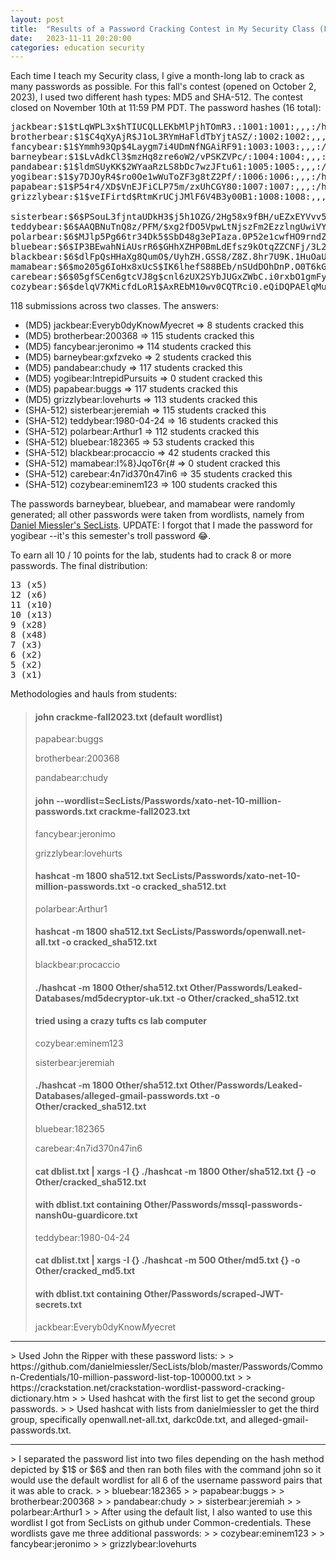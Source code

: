 ```yaml
---
layout: post
title:  "Results of a Password Cracking Contest in My Security Class (Fall 2023)"
date:   2023-11-11 20:20:00
categories: education security
---
```


Each time I teach my Security class, I give a month-long lab to crack as many passwords as possible.  For this fall's contest (opened on October 2, 2023), I used two different hash types: MD5 and SHA-512.  The contest closed on November 10th at 11:59 PM PDT.  The password hashes (16 total):

<pre>
jackbear:$1$tLqWPL3x$hTIUCQLLEKbMlPjhTOmR3.:1001:1001:,,,:/home/jackbear:/bin/bash
brotherbear:$1$C4qXyAjR$J1oL3RYmHaFldTbYjtASZ/:1002:1002:,,,:/home/brotherbear:/bin/bash
fancybear:$1$Ymmh93Qp$4Laygm7i4UDmNfNGAiRF91:1003:1003:,,,:/home/fancybear:/bin/bash
barneybear:$1$LvAdkCl3$mzHq8zre6oW2/vPSKZVPc/:1004:1004:,,,:/home/barneybear:/bin/bash
pandabear:$1$ldmSUyKK$2WYaaRzLS8bDc7wzJFtu61:1005:1005:,,,:/home/pandabear:/bin/bash
yogibear:$1$y7DJOyR4$ro0Oe1wWuToZF3g8tZ2Pf/:1006:1006:,,,:/home/yogibear:/bin/bash
papabear:$1$P54r4/XD$VnEJFiCLP75m/zxUhCGY80:1007:1007:,,,:/home/papabear:/bin/bash
grizzlybear:$1$veIFirtd$RtmKrUCjJMlF6V4B3y00B1:1008:1008:,,,:/home/grizzlybear:/bin/bash

sisterbear:$6$PSouL3fjntaUDkH3$j5h1OZG/2Hg58x9fBH/uEZxEYVvv5UTgM9YKc98TE6bm93ad2jDDTPFjGF0gIU7Eqh.ARwaWG.mMddbDqE.VK0:1009:1009:,,,:/home/sisterbear:/bin/bash
teddybear:$6$AAQBNuTnQ8z/PFM/$xg2fDO5VpwLtNjszFm2EzzlngUwiVYEWZQCjHssZznG9M5i2SJ/BvI4wJ1O9Oh/IwZ9tb7v/5jiLxNpIqJgOB.:1010:1010:,,,:/home/teddybear:/bin/bash
polarbear:$6$MJlp5Pg66tr34Dk5$SbD48g3ePIaza.0P52e1cwfHO9rndZ6b2ToxlhXnaUxib3kGbByPRzia4kXjNadlf2zSnJwf36oRNFQASXOut1:1011:1011:,,,:/home/polarbear:/bin/bash
bluebear:$6$IP3BEwahNiAUsrR6$GHhXZHP0BmLdEfsz9kOtqZZCNFj/3L2UjG3HeL/yPmcLEOwbYKMxUdpaM1b6rjuoE46HmipB7ls8qm/sMxYOL.:1012:1012:,,,:/home/bluebear:/bin/bash
blackbear:$6$dlFpQsHHaXg8QumO$/UyhZH.GSS8/Z8Z.8hr7U9K.1HuOaUeZjFMAoIE36.vB0/Tk044UxFJpAx84bET6JuOUkuoU.Z.8QVmnU/7Lh0:1013:1013:,,,:/home/blackbear:/bin/bash
mamabear:$6$mo205g6IoHx8xUcS$IK6lhefS88BEb/nSUdDOhDnP.O0T6kGTCOTFPbvo.6yWEAzg.P6L.AnP.zJzBHP/P3oKa/tdoII642QFkclD41:1014:1014:,,,:/home/mamabear:/bin/bash
carebear:$6$05gfSCen6gtcVJ8g$cnl6zUX2SYbJUGxZWbC.i0rxbO1gmFyZhTPpjymCy9h0k7eb7Ew5JJqJQqRt96KxMoq71ueSa.wnJaz07XT3K.:1015:1015:,,,:/home/carebear:/bin/bash
cozybear:$6$delqV7KMicfdLoR1$AxREbM10wv0CQTRci0.eQiDQPAElqMuZ.lrsJ1vMH8P2u522Xp8j/RHZscsLNBhHvxGbgExBAdZaHilyqTiJw/:1016:1016:,,,:/home/cozybear:/bin/bash
</pre>

118 submissions across two classes.  The answers:
* (MD5) jackbear:Everyb0dyKnow$My$ecret => 8 students cracked this
* (MD5) brotherbear:200368 => 115 students cracked this
* (MD5) fancybear:jeronimo => 114 students cracked this
* (MD5) barneybear:gxfzveko => 2 students cracked this
* (MD5) pandabear:chudy => 117 students cracked this
* (MD5) yogibear:IntrepidPursuits => 0 student cracked this
* (MD5) papabear:buggs => 117 students cracked this
* (MD5) grizzlybear:lovehurts => 113 students cracked this
* (SHA-512) sisterbear:jeremiah => 115 students cracked this
* (SHA-512) teddybear:1980-04-24 => 16 students cracked this
* (SHA-512) polarbear:Arthur1 => 112 students cracked this
* (SHA-512) bluebear:182365 => 53 students cracked this
* (SHA-512) blackbear:procaccio => 42 students cracked this
* (SHA-512) mamabear:I%8}JqoT6r{# => 0 student cracked this
* (SHA-512) carebear:4n7id370n47in6 => 35 students cracked this
* (SHA-512) cozybear:eminem123 => 100 students cracked this

The passwords barneybear, bluebear, and mamabear were randomly generated; all other passwords were taken from wordlists, namely from [Daniel Miessler's SecLists](https://github.com/danielmiessler/SecLists).  UPDATE: I forgot that I made the password for yogibear --it's this semester's troll password 😂.

To earn all 10 / 10 points for the lab, students had to crack 8 or more passwords.  The final distribution:

<pre>
13 (x5)
12 (x6)
11 (x10)
10 (x13)
9 (x28)
8 (x48)
7 (x3)
6 (x2)
5 (x2)
3 (x1)
</pre>

Methodologies and hauls from students:

> #### john crackme-fall2023.txt (default wordlist)
> papabear:buggs
> 
> brotherbear:200368
> 
> pandabear:chudy
> 
> #### john --wordlist=SecLists/Passwords/xato-net-10-million-passwords.txt crackme-fall2023.txt
> fancybear:jeronimo
> 
> grizzlybear:lovehurts
> 
> #### hashcat -m 1800 sha512.txt SecLists/Passwords/xato-net-10-million-passwords.txt -o cracked_sha512.txt
> polarbear:Arthur1
> 
> #### hashcat -m 1800 sha512.txt SecLists/Passwords/openwall.net-all.txt -o cracked_sha512.txt
> blackbear:procaccio
> 
> #### ./hashcat -m 1800 Other/sha512.txt Other/Passwords/Leaked-Databases/md5decryptor-uk.txt -o Other/cracked_sha512.txt
> 
> #### tried using a crazy tufts cs lab computer
> cozybear:eminem123
> 
> sisterbear:jeremiah
> #### ./hashcat -m 1800 Other/sha512.txt Other/Passwords/Leaked-Databases/alleged-gmail-passwords.txt -o Other/cracked_sha512.txt
> bluebear:182365
> 
> carebear:4n7id370n47in6
> #### cat dblist.txt | xargs -I {} ./hashcat -m 1800 Other/sha512.txt {} -o Other/cracked_sha512.txt
> #### with dblist.txt containing Other/Passwords/mssql-passwords-nansh0u-guardicore.txt
> teddybear:1980-04-24
> #### cat dblist.txt | xargs -I {} ./hashcat -m 500 Other/md5.txt {} -o Other/cracked_md5.txt
> #### with dblist.txt containing Other/Passwords/scraped-JWT-secrets.txt
> jackbear:Everyb0dyKnow$My$ecret
<hr/>
> Used John the Ripper with these password lists:
> 
> https://github.com/danielmiessler/SecLists/blob/master/Passwords/Common-Credentials/10-million-password-list-top-100000.txt
> 
> https://crackstation.net/crackstation-wordlist-password-cracking-dictionary.htm
> 
> Used hashcat with the first list to get the second group passwords.
> 
> Used hashcat with lists from danielmiessler to get the third group, specifically openwall.net-all.txt, darkc0de.txt, and alleged-gmail-passwords.txt.
<hr/>
> I separated the password list into two files depending on the hash method depicted by $1$ or $6$ and then ran both files with the command john so it would use the default wordlist for all 6 of the username password pairs that it was able to crack.
> 
> bluebear:182365
> 
> papabear:buggs
> 
> brotherbear:200368
> 
> pandabear:chudy
> 
> sisterbear:jeremiah
> 
> polarbear:Arthur1
> 
> After using the default list, I also wanted to use this wordlist I got from SecLists on github under Common-credentials. These wordlists gave me three additional passwords:
> 
> cozybear:eminem123
> 
> fancybear:jeronimo
> 
> grizzlybear:lovehurts
